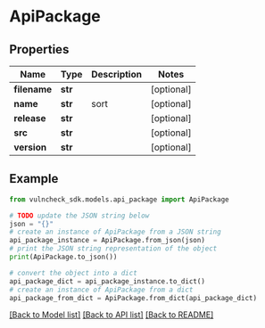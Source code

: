 # ApiPackage


## Properties

Name | Type | Description | Notes
------------ | ------------- | ------------- | -------------
**filename** | **str** |  | [optional] 
**name** | **str** | sort | [optional] 
**release** | **str** |  | [optional] 
**src** | **str** |  | [optional] 
**version** | **str** |  | [optional] 

## Example

```python
from vulncheck_sdk.models.api_package import ApiPackage

# TODO update the JSON string below
json = "{}"
# create an instance of ApiPackage from a JSON string
api_package_instance = ApiPackage.from_json(json)
# print the JSON string representation of the object
print(ApiPackage.to_json())

# convert the object into a dict
api_package_dict = api_package_instance.to_dict()
# create an instance of ApiPackage from a dict
api_package_from_dict = ApiPackage.from_dict(api_package_dict)
```
[[Back to Model list]](../README.md#documentation-for-models) [[Back to API list]](../README.md#documentation-for-api-endpoints) [[Back to README]](../README.md)


